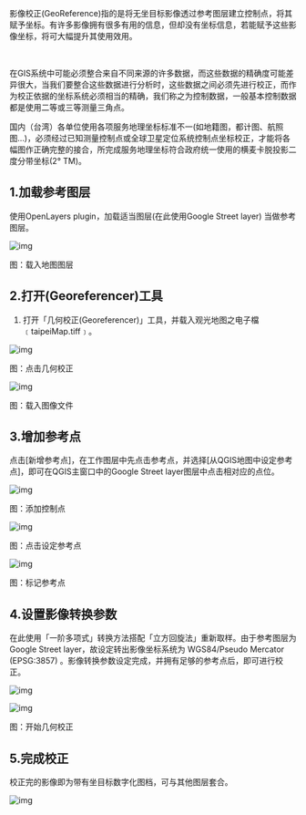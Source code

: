 影像校正(GeoReference)指的是将无坐目标影像透过参考图层建立控制点，将其赋予坐标。有许多影像拥有很多有用的信息，但却没有坐标信息，若能赋予这些影像坐标，将可大幅提升其使用效用。

​    

在GIS系统中可能必须整合来自不同来源的许多数据，而这些数据的精确度可能差异很大，当我们要整合这些数据进行分析时，这些数据之间必须先进行校正，而作为校正依据的坐标系统必须相当的精确，我们称之为控制数据，一般基本控制数据都是使用二等或三等测量三角点。

国内（台湾）各单位使用各项服务地理坐标标准不一(如地籍图，都计图、航照图…)，必须经过已知测量控制点或全球卫星定位系统控制点坐标校正，才能将各幅图作正确完整的接合，所完成服务地理坐标符合政府统一使用的横麦卡脱投影二度分带坐标(2° TM)。

## 1.加载参考图层

使用OpenLayers plugin，加载适当图层(在此使用Google Street layer) 当做参考图层。

![img](https://image.malagis.com/pic/gis/qgis-handbook-2-2/image249.jpg)

图：载入地图图层

## 2.打开(Georeferencer)工具

1. 打开「几何校正(Georeferencer)」工具，并载入观光地图之电子檔﹝taipeiMap.tiff﹞。

![img](https://image.malagis.com/pic/gis/qgis-handbook-2-2/image250.jpg)

图：点击几何校正

![img](https://image.malagis.com/pic/gis/qgis-handbook-2-2/image251.jpg)

图：载入图像文件

  

## 3.增加参考点

点击[新增参考点]，在工作图层中先点击参考点，并选择[从QGIS地图中设定参考点]，即可在QGIS主窗口中的Google Street layer图层中点击相对应的点位。

![img](https://image.malagis.com/pic/gis/qgis-handbook-2-2/image252.jpg)

图：添加控制点

![img](https://image.malagis.com/pic/gis/qgis-handbook-2-2/image253.jpg)

图：点击设定参考点

![img](https://image.malagis.com/pic/gis/qgis-handbook-2-2/image254.jpg)

图：标记参考点

## 4.设置影像转换参数

在此使用「一阶多项式」转换方法搭配「立方回旋法」重新取样。由于参考图层为Google Street layer，故设定转出影像坐标系统为  WGS84/Pseudo Mercator (EPSG:3857) 。影像转换参数设定完成，并拥有足够的参考点后，即可进行校正。

![img](https://image.malagis.com/pic/gis/qgis-handbook-2-2/image255.jpg)

![img](https://image.malagis.com/pic/gis/qgis-handbook-2-2/image257.jpg)

图：开始几何校正

  

## 5.完成校正

校正完的影像即为带有坐目标数字化图档，可与其他图层套合。

![img](https://image.malagis.com/pic/gis/qgis-handbook-2-2/image258.jpg)

## 